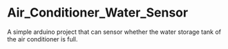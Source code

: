 # Air_Conditioner_Water_Sensor
A simple arduino project that can sensor whether the water storage tank of the air conditioner is full.
